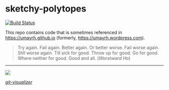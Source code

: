 # sketchy-polytopes

[![Build Status](https://travis-ci.org/umayrh/sketchy-polytopes.svg?branch=master)](https://travis-ci.org/umayrh/sketchy-polytopes)

This repo contains code that is sometimes referenced in https://umayrh.github.io (formerly, https://umayrh.wordpress.com).

> Try again. Fail again. Better again. Or better worse. Fail worse again. Still worse again. Till sick for good. Throw up for good. Go for good. Where neither for good. Good and all. (_Worstward Ho_)

<hr/>

![](https://veniversum.me/git-visualizer/?owner=umayrh&repo=sketchy-polytopes)

*[git-visualizer](https://veniversum.me/git-visualizer/?owner=umayrh&repo=sketchy-polytopes)*